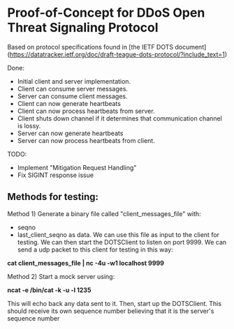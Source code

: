 
# Proof-of-Concept for DDoS Open Threat Signaling Protocol

Based on protocol specifications found in [the IETF DOTS document]
(https://datatracker.ietf.org/doc/draft-teague-dots-protocol/?include_text=1)

Done:
* Initial client and server implementation.
* Client can consume server messages.
* Server can consume client messages.
* Client can now generate heartbeats
* Client can now process heartbeats from server.
* Client shuts down channel if it determines that
  communication channel is lossy.
* Server can now generate heartbeats 
* Server can now process heartbeats from client.


TODO:
* Implement "Mitigation Request Handling" 
* Fix SIGINT response issue

Methods for testing:
--------------------
Method 1)
Generate a binary file called "client\_messages\_file" with:
  * seqno
  * last\_client\_seqno
as data. We can use this file as input to the client for testing.
We can then start the DOTSClient to listen on port 9999.
We can send a udp packet to this client for testing in this way:

__cat client_messages_file | nc -4u -w1 localhost 9999__

Method 2)
Start a mock server using:

__ncat -e /bin/cat -k -u -l 1235__

This will echo back any data sent to it.
Then, start up the DOTSClient. This should receive its
own sequence number believing that it is the server's sequence number
